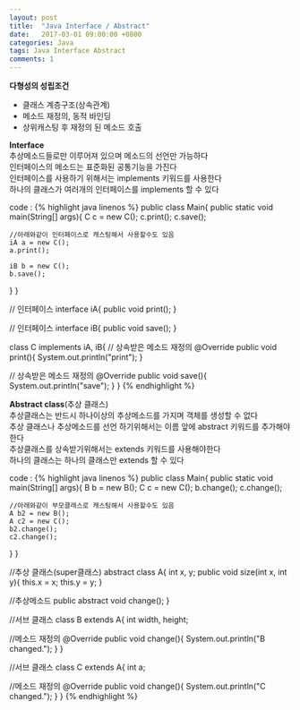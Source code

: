 ```yaml
---
layout: post
title:  "Java Interface / Abstract"
date:   2017-03-01 09:00:00 +0800
categories: Java
tags: Java Interface Abstract
comments: 1
---
```

**다형성의 성립조건**  
- 클래스 계층구조(상속관계)
- 메소드 재정의, 동적 바인딩
- 상위캐스팅 후 재정의 된 메소드 호출

**Interface**  
추상메소드들로만 이루어져 있으며 메소드의 선언만 가능하다  
인터페이스의 메소드는 표준화된 공통기능을 가진다  
인터페이스를 사용하기 위해서는 implements 키워드를 사용한다  
하나의 클래스가 여러개의 인터페이스를 implements 할 수 있다  

code :
{% highlight java linenos %}
public class Main{
  public static void main(String[] args){
    C c = new C();
    c.print();
    c.save();

    //아래와같이 인터페이스로 캐스팅해서 사용할수도 있음
    iA a = new C();
    a.print();

    iB b = new C();
    b.save();
  }
}

// 인터페이스
interface iA{
  public void print();
}

// 인터페이스
interface iB{
  public void save();
}

class C implements iA, iB{
  // 상속받은 메소드 재정의
  @Override
  public void print(){
    System.out.println("print");
  }

  // 상속받은 메소드 재정의
  @Override
  public void save(){
    System.out.println("save");
  }
}
{% endhighlight %}


**Abstract class**(추상 클래스)  
추상클래스는 반드시 하나이상의 추상메소드를 가지며 객체를 생성할 수 없다  
추상 클래스나 추상메소드를 선언 하기위해서는 이름 앞에 abstract 키워드를 추가해야한다  
추상클래스를 상속받기위해서는 extends 키워드를 사용해야한다  
하나의 클래스는 하나의 클래스만 extends 할 수 있다  

code :
{% highlight java linenos %}
public class Main{
  public static void main(String[] args){
    B b = new B();
    C c = new C();
    b.change();
    c.change();

    //아래와같이 부모클래스로 캐스팅해서 사용할수도 있음
    A b2 = new B();
    A c2 = new C();
    b2.change();
    c2.change();
  }
}

//추상 클래스(super클래스)
abstract class A{
  int x, y;
  public void size(int x, int y){
    this.x = x;
    this.y = y;
  }

  //추상메소드
  public abstract void change();
}

//서브 클래스
class B extends A{
  int width, height;

  //메소드 재정의
  @Override
  public void change(){
    System.out.println("B changed.");
  }
}

//서브 클래스
class C extends A{
  int a;

  //메소드 재정의
  @Override
  public void change(){
    System.out.println("C changed.");
  }
}
{% endhighlight %}